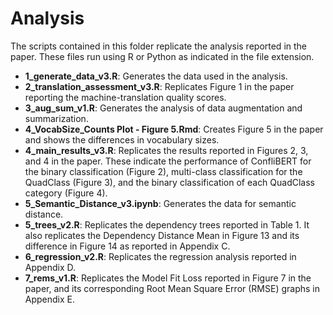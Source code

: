 # Analysis

The scripts contained in this folder replicate the analysis reported in the paper.  These files run using R or Python as indicated in the file extension.

* **1_generate_data_v3.R**: Generates the data used in the analysis.
* **2_translation_assessment_v3.R**: Replicates Figure 1 in the paper reporting the machine-translation quality scores.  
* **3_aug_sum_v1.R**: Generates the analysis of data augmentation and summarization.
* **4_VocabSize_Counts Plot - Figure 5.Rmd**: Creates Figure 5 in the paper and shows the differences in vocabulary sizes.
* **4_main_results_v3.R**: Replicates the results reported in Figures 2, 3, and 4 in the paper. These indicate the performance of ConfliBERT for the binary classification (Figure 2),  multi-class classification for the QuadClass (Figure 3), and the  binary classification of each QuadClass category (Figure 4).
* **5_Semantic_Distance_v3.ipynb**: Generates the data for semantic distance.
* **5_trees_v2.R**: Replicates the dependency trees reported in Table 1. It also replicates the Dependency Distance Mean in Figure 13 and its difference in Figure 14 as reported in Appendix C.
* **6_regression_v2.R**: Replicates the regression analysis reported in Appendix D.
* **7_rems_v1.R**: Replicates the Model Fit Loss reported in Figure 7 in the paper, and its corresponding Root Mean Square Error (RMSE) graphs in Appendix E.


